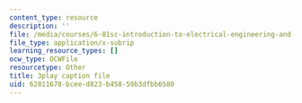 ```yaml
---
content_type: resource
description: ''
file: /media/courses/6-01sc-introduction-to-electrical-engineering-and-computer-science-i-spring-2011/62811678bceed823b45859b3dfbb6580_3S4cNfl0YF0.srt
file_type: application/x-subrip
learning_resource_types: []
ocw_type: OCWFile
resourcetype: Other
title: 3play caption file
uid: 62811678-bcee-d823-b458-59b3dfbb6580
---
```

